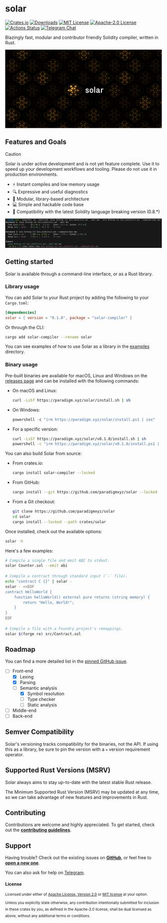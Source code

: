 # solar

[![Crates.io](https://img.shields.io/crates/v/solar-compiler.svg)](https://crates.io/crates/solar-compiler)
[![Downloads](https://img.shields.io/crates/d/solar-compiler)](https://crates.io/crates/solar-compiler)
[![MIT License](https://img.shields.io/badge/license-MIT-blue.svg)](/LICENSE-MIT)
[![Apache-2.0 License](https://img.shields.io/badge/license-Apache--2.0-blue.svg)](/LICENSE-APACHE)
[![Actions Status](https://github.com/paradigmxyz/solar/workflows/CI/badge.svg)](https://github.com/paradigmxyz/solar/actions)
[![Telegram Chat](https://img.shields.io/endpoint?color=neon&logo=telegram&label=chat&url=https%3A%2F%2Ftg.sumanjay.workers.dev%2Fparadigm%5Fsolar)][tg-url]

Blazingly fast, modular and contributor friendly Solidity compiler, written in Rust.

<p align="center">
    <picture align="center">
        <img alt="Solar cover" src="/assets/cover.png">
    </picture>
</p>

## Features and Goals

> [!CAUTION]
> Solar is under active development and is not yet feature complete.
> Use it to speed up your development workflows and tooling.
> Please do not use it in production environments.

- ⚡ Instant compiles and low memory usage
- 🔍 Expressive and useful diagnostics
- 🧩 Modular, library-based architecture
- 💻 Simple and hackable code base
- 🔄 Compatibility with the latest Solidity language breaking version (0.8.*)

<p align="center">
    <picture align="center">
        <img alt="Terminal screenshot showing Solar is 40x faster than solc at generating ABI using hyperfine" src="/assets/benchmark.png">
    </picture>
</p>

## Getting started

Solar is available through a command-line interface, or as a Rust library.

### Library usage

You can add Solar to your Rust project by adding the following to your `Cargo.toml`:

```toml
[dependencies]
solar = { version = "0.1.0", package = "solar-compiler" }
```

Or through the CLI:

```bash
cargo add solar-compiler --rename solar
```

You can see examples of how to use Solar as a library in the [examples](/examples) directory.

### Binary usage

Pre-built binaries are available for macOS, Linux and Windows on the [releases page](https://github.com/paradigmxyz/solar/releases)
and can be installed with the following commands:
- On macOS and Linux:
    ```bash
    curl -LsSf https://paradigm.xyz/solar/install.sh | sh
    ```
- On Windows:
    ```powershell
    powershell -c "irm https://paradigm.xyz/solar/install.ps1 | iex"
    ```
- For a specific version:
    ```bash
    curl -LsSf https://paradigm.xyz/solar/v0.1.0/install.sh | sh
    powershell -c "irm https://paradigm.xyz/solar/v0.1.0/install.ps1 | iex"
    ```

You can also build Solar from source:
- From crates.io:
    ```bash
    cargo install solar-compiler --locked
    ```
- From GitHub:
    ```bash
    cargo install --git https://github.com/paradigmxyz/solar --locked
    ```
- From a Git checkout:
    ```bash
    git clone https://github.com/paradigmxyz/solar
    cd solar
    cargo install --locked --path crates/solar
    ```

Once installed, check out the available options:

```bash
solar -h
```

Here's a few examples:

```bash
# Compile a single file and emit ABI to stdout.
solar Counter.sol --emit abi

# Compile a contract through standard input (`-` file).
echo "contract C {}" | solar -
solar - <<EOF
contract HelloWorld {
    function helloWorld() external pure returns (string memory) {
        return "Hello, World!";
    }
}
EOF

# Compile a file with a Foundry project's remappings.
solar $(forge re) src/Contract.sol
```

## Roadmap

You can find a more detailed list in the [pinned GitHub issue](https://github.com/paradigmxyz/solar/issues/1).

- [ ] Front-end
  - [x] Lexing
  - [x] Parsing
  - [ ] Semantic analysis
    - [x] Symbol resolution 
    - [ ] Type checker
    - [ ] Static analysis
- [ ] Middle-end
- [ ] Back-end

## Semver Compatibility

Solar's versioning tracks compatibility for the binaries, not the API.
If using this as a library, be sure to pin the version with a `=` version requirement operator.

## Supported Rust Versions (MSRV)

Solar always aims to stay up-to-date with the latest stable Rust release.

The Minimum Supported Rust Version (MSRV) may be updated at any time, so we can take advantage of new features and improvements in Rust.

## Contributing

Contributions are welcome and highly appreciated. To get started, check out the
[**contributing guidelines**](/CONTRIBUTING.md).

## Support

Having trouble? Check out the existing issues on [**GitHub**](https://github.com/paradigmxyz/solar/issues),
or feel free to [**open a new one**](https://github.com/paradigmxyz/solar/issues/new).

You can also ask for help on [Telegram][tg-url].

[tg-url]: https://t.me/paradigm_solar

#### License

<sup>
Licensed under either of <a href="LICENSE-APACHE">Apache License, Version
2.0</a> or <a href="LICENSE-MIT">MIT license</a> at your option.
</sup>

<br>

<sub>
Unless you explicitly state otherwise, any contribution intentionally submitted
for inclusion in these crates by you, as defined in the Apache-2.0 license,
shall be dual licensed as above, without any additional terms or conditions.
</sub>
